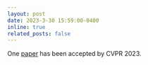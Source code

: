 ```yaml
---
layout: post
date: 2023-3-30 15:59:00-0400
inline: true
related_posts: false
---
```


One [paper]([https://arxiv.org/pdf/2306.06323.pdf])  has been accepted by CVPR 2023.
